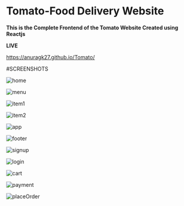 # Tomato-Food Delivery Website 


**This is the Complete Frontend of the Tomato Website Created using Reactjs**

**LIVE**

https://anuragk27.github.io/Tomato/

#SCREENSHOTS

![home](https://github.com/user-attachments/assets/33dbd28c-f9b0-4960-88e1-cbe8fc815ccb)

![menu](https://github.com/user-attachments/assets/713e1d1d-f3ef-4e96-8ebe-ffbf41518785)

![item1](https://github.com/user-attachments/assets/762c5572-a620-48b9-a93b-806fe64e02d0)

![item2](https://github.com/user-attachments/assets/4617f714-a88c-4a3c-b164-b35f2ee9af4e)

![app](https://github.com/user-attachments/assets/43c2f24c-452b-4224-b4e6-53074cb85b2c)

![footer](https://github.com/user-attachments/assets/02ca2c1b-ff5c-4426-953a-166f2a441b07)

![signup](https://github.com/user-attachments/assets/96935bfc-ea56-47c6-b4ab-5cc32b1290da)

![login](https://github.com/user-attachments/assets/e45de921-ebfd-4c7e-a1c1-51f1332d7e6e)

![cart](https://github.com/user-attachments/assets/26c23df5-3911-46f9-be9a-7d556dad99e1)

![payment](https://github.com/user-attachments/assets/f4056312-5c3a-4ab2-903b-b9e65f4cfc67)

![placeOrder](https://github.com/user-attachments/assets/ea35f828-c257-41c4-a9dd-c06aa81644f5)

